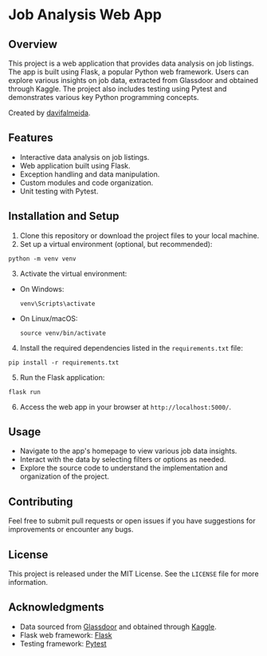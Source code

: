 # Job Analysis Web App

## Overview

This project is a web application that provides data analysis on job listings. The app is built using Flask, a popular Python web framework. Users can explore various insights on job data, extracted from Glassdoor and obtained through Kaggle. The project also includes testing using Pytest and demonstrates various key Python programming concepts.

Created by [davifalmeida](https://github.com/davifalmeida).

## Features

- Interactive data analysis on job listings.
- Web application built using Flask.
- Exception handling and data manipulation.
- Custom modules and code organization.
- Unit testing with Pytest.

## Installation and Setup

1. Clone this repository or download the project files to your local machine.
2. Set up a virtual environment (optional, but recommended):
```
python -m venv venv
```
3. Activate the virtual environment:
- On Windows:
  ```
  venv\Scripts\activate
  ```
- On Linux/macOS:
  ```
  source venv/bin/activate
  ```
4. Install the required dependencies listed in the `requirements.txt` file:
  ```
  pip install -r requirements.txt
  ```
5. Run the Flask application:

```
flask run
```
6. Access the web app in your browser at `http://localhost:5000/`.

## Usage

- Navigate to the app's homepage to view various job data insights.
- Interact with the data by selecting filters or options as needed.
- Explore the source code to understand the implementation and organization of the project.

## Contributing

Feel free to submit pull requests or open issues if you have suggestions for improvements or encounter any bugs.

## License

This project is released under the MIT License. See the `LICENSE` file for more information.

## Acknowledgments

- Data sourced from [Glassdoor](https://www.glassdoor.com/index.htm) and obtained through [Kaggle](https://www.kaggle.com/).
- Flask web framework: [Flask](https://flask.palletsprojects.com/en/2.1.x/)
- Testing framework: [Pytest](https://docs.pytest.org/en/latest/)
